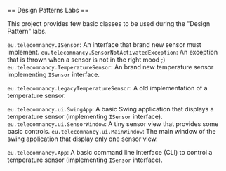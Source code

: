 == Design Patterns Labs ==

This project provides few basic classes to be used during the "Design Pattern" labs.

<code>eu.telecomnancy.ISensor</code>: An interface that brand new sensor must implement.
<code>eu.telecomnancy.SensorNotActivatedException</code>: An exception that is thrown when a sensor is not in the right mood ;)
<code>eu.telecomnancy.TemperatureSensor</code>: An brand new temperature sensor implementing <code>ISensor</code> interface.

<code>eu.telecomnancy.LegacyTemperatureSensor</code>: A old implementation of a temperature sensor.

<code>eu.telecomnancy.ui.SwingApp</code>: A basic Swing application that displays a temperature sensor (implementing <code>ISensor</code> interface).
<code>eu.telecomnancy.ui.SensorWindow</code>: A tiny sensor view that provides some basic controls.
<code>eu.telecomnancy.ui.MainWindow</code>: The main window of the swing application that display only one sensor view.

<code>eu.telecomnancy.App</code>: A basic command line interface (CLI) to control a temperature sensor (implementing <code>ISensor</code> interface).
